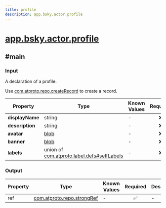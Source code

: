 ```yaml
---
title: profile
description: app.bsky.actor.profile
---
```


# [app.bsky.actor.profile](https://github.com/myConsciousness/atproto.dart/blob/main/lexicons/app/bsky/actor/profile.json)

## #main

### Input

A declaration of a profile.

Use [com.atproto.repo.createRecord](../../../../lexicons/com/atproto/repo/createRecord.md#main) to create a record.

| Property | Type | Known Values | Required | Description |
| --- | --- | --- | :---: | --- |
| **displayName** | string | - | ❌ | - |
| **description** | string | - | ❌ | - |
| **avatar** | [blob](https://atproto.com/specs/data-model#blob-type) | - | ❌ | - |
| **banner** | [blob](https://atproto.com/specs/data-model#blob-type) | - | ❌ | - |
| **labels** | union of <br/>[com.atproto.label.defs#selfLabels](../../../../lexicons/com/atproto/label/defs.md#selflabels) | - | ❌ | - |

### Output

| Property | Type | Known Values | Required | Description |
| --- | --- | --- | :---: | --- |
| ref | [com.atproto.repo.strongRef](../../../../lexicons/com/atproto/repo/strongRef.md#main) | - | ✅ | - |
